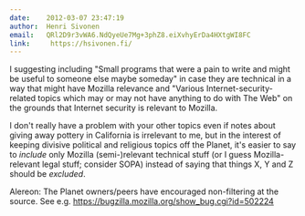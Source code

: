 ```yaml
---
date:    2012-03-07 23:47:19
author:  Henri Sivonen
email:   QRl2D9r3vWA6.NdQyeUe7Mg+3phZ8.eiXvhyErDa4HXtgWI8FC
link:     https://hsivonen.fi/
---
```


I suggesting including "Small programs that were a pain to write and
might be useful to someone else maybe someday" in case they are
technical in a way that might have Mozilla relevance and "Various
Internet-security-related topics which may or may not have anything to
do with The Web" on the grounds that Internet security is relevant to
Mozilla.

I don't really have a problem with your other topics even if notes
about giving away pottery in California is irrelevant to me, but in
the interest of keeping divisive political and religious topics off
the Planet, it's easier to say to <i>include</i> only Mozilla
(semi-)relevant technical stuff (or I guess Mozilla-relevant legal
stuff; consider SOPA) instead of saying that things X, Y and Z should
be <i>excluded</i>.

Alereon: The Planet owners/peers have encouraged non-filtering at the
source. See e.g. https://bugzilla.mozilla.org/show_bug.cgi?id=502224
